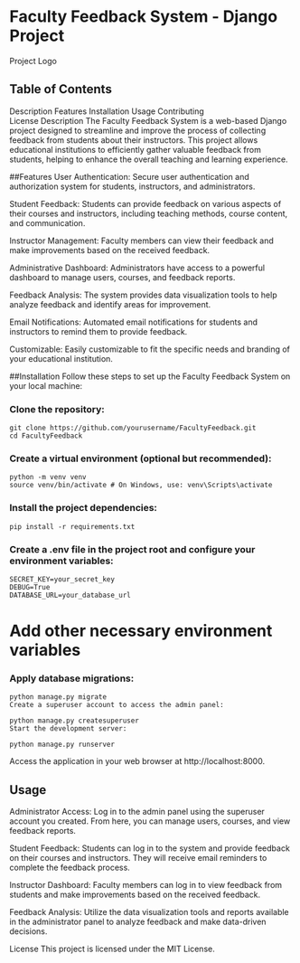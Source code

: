 # Faculty Feedback System - Django Project

Project Logo

## Table of Contents

Description
Features
Installation
Usage
Contributing  
License
Description
The Faculty Feedback System is a web-based Django project designed to streamline and improve the process of collecting feedback from students about their instructors. This project allows educational institutions to efficiently gather valuable feedback from students, helping to enhance the overall teaching and learning experience.

##Features
User Authentication: Secure user authentication and authorization system for students, instructors, and administrators.

Student Feedback: Students can provide feedback on various aspects of their courses and instructors, including teaching methods, course content, and communication.

Instructor Management: Faculty members can view their feedback and make improvements based on the received feedback.

Administrative Dashboard: Administrators have access to a powerful dashboard to manage users, courses, and feedback reports.

Feedback Analysis: The system provides data visualization tools to help analyze feedback and identify areas for improvement.

Email Notifications: Automated email notifications for students and instructors to remind them to provide feedback.

Customizable: Easily customizable to fit the specific needs and branding of your educational institution.

##Installation
Follow these steps to set up the Faculty Feedback System on your local machine:

### Clone the repository:

```shell
git clone https://github.com/yourusername/FacultyFeedback.git
cd FacultyFeedback
```

### Create a virtual environment (optional but recommended):

```shell
python -m venv venv
source venv/bin/activate # On Windows, use: venv\Scripts\activate
```

### Install the project dependencies:

```shell
pip install -r requirements.txt
```

### Create a .env file in the project root and configure your environment variables:

```shell
SECRET_KEY=your_secret_key
DEBUG=True
DATABASE_URL=your_database_url
```

# Add other necessary environment variables

### Apply database migrations:

```shell
python manage.py migrate
Create a superuser account to access the admin panel:
```

```shell
python manage.py createsuperuser
Start the development server:
```

```shell
python manage.py runserver
```

Access the application in your web browser at http://localhost:8000.

## Usage

Administrator Access: Log in to the admin panel using the superuser account you created. From here, you can manage users, courses, and view feedback reports.

Student Feedback: Students can log in to the system and provide feedback on their courses and instructors. They will receive email reminders to complete the feedback process.

Instructor Dashboard: Faculty members can log in to view feedback from students and make improvements based on the received feedback.

Feedback Analysis: Utilize the data visualization tools and reports available in the administrator panel to analyze feedback and make data-driven decisions.

License
This project is licensed under the MIT License.
